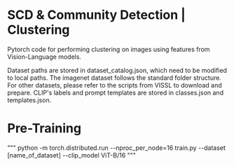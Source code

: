 # SCD & Community Detection | Clustering
Pytorch code for performing clustering on images using features from Vision-Language models. 

Dataset paths are stored in dataset_catalog.json, which need to be modified to local paths. The imagenet dataset follows the standard folder structure. For other datasets, please refer to the scripts from VISSL to download and prepare. CLIP's labels and prompt templates are stored in classes.json and templates.json.

# Pre-Training 
"""
python -m torch.distributed.run --nproc_per_node=16 train.py --dataset [name_of_dataset] --clip_model ViT-B/16 
"""
